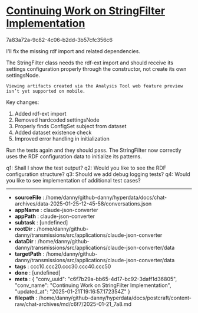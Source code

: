 # [Continuing Work on StringFilter Implementation](https://claude.ai/chat/c6f7b29a-bb65-4d17-bc92-3daff1d36805)

7a83a72a-9c82-4c06-b2dd-3b57cfc356c6

 I'll fix the missing rdf import and related dependencies.

<antThinking>The StringFilter class needs the rdf-ext import and should receive its settings configuration properly through the constructor, not create its own settingsNode.</antThinking>
```
Viewing artifacts created via the Analysis Tool web feature preview isn’t yet supported on mobile.
```



Key changes:

1. Added rdf-ext import
2. Removed hardcoded settingsNode
3. Properly finds ConfigSet subject from dataset
4. Added dataset existence check
5. Improved error handling in initialization

Run the tests again and they should pass. The StringFilter now correctly uses the RDF configuration data to initialize its patterns.

q1: Shall I show the test output?
q2: Would you like to see the RDF configuration structure?
q3: Should we add debug logging tests?
q4: Would you like to see implementation of additional test cases?

---

* **sourceFile** : /home/danny/github-danny/hyperdata/docs/chat-archives/data-2025-01-25-12-45-58/conversations.json
* **appName** : claude-json-converter
* **appPath** : claude-json-converter
* **subtask** : [undefined]
* **rootDir** : /home/danny/github-danny/transmissions/src/applications/claude-json-converter
* **dataDir** : /home/danny/github-danny/transmissions/src/applications/claude-json-converter/data
* **targetPath** : /home/danny/github-danny/transmissions/src/applications/claude-json-converter/data
* **tags** : ccc10.ccc20.ccc30.ccc40.ccc50
* **done** : [undefined]
* **meta** : {
  "conv_uuid": "c6f7b29a-bb65-4d17-bc92-3daff1d36805",
  "conv_name": "Continuing Work on StringFilter Implementation",
  "updated_at": "2025-01-21T19:16:57.172354Z"
}
* **filepath** : /home/danny/github-danny/hyperdata/docs/postcraft/content-raw/chat-archives/md/c6f7/2025-01-21_7a8.md